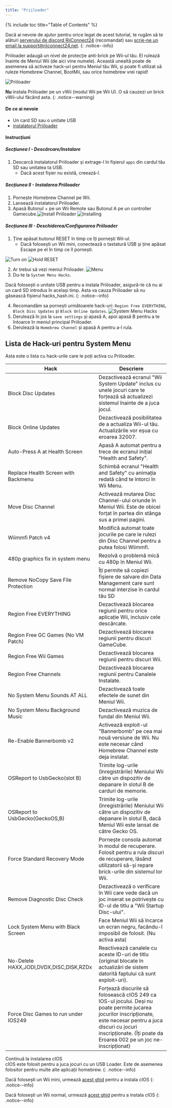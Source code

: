 ```yaml
---
title: "Priiloader"
---
```


{% include toc title="Table of Contents" %}

Dacă ai nevoie de ajutor pentru orice legat de acest tutorial, te rugăm să te alături [serverului de discord RiiConnect24](https://discord.gg/rc24) (recomandat) sau [scrie-ne un email la support@riiconnect24.net](mailto:support@riiconnect24.net).
{: .notice--info}

Priiloader adaugă un nivel de protecție anti-brick pe Wii-ul tău. El rulează înainte de Meniul Wii (de aici vine numele). Această unealtă poate de asemenea să activeze hack-uri pentru Meniul tău Wii, și poate fi utilizat să ruleze Homebrew Channel, BootMii, sau orice homebrew vrei rapid!

![Priiloader](/images/priiloader.jpg)

**Nu** instala Priiloader pe un vWii (modul Wii pe Wii U). O să cauzezi un brick vWii-ului făcând asta.
{: .notice--warning}

#### De ce ai nevoie
* Un card SD sau o unitate USB
* [instalatorul Priiloader](/assets/files/Priiloader_v0_9_1.zip)

#### Instrucțiuni
##### Secțiunea I - Descărcare/Instalare

1. Descarcă instalatorul Priiloader și extrage-l în fișierul `apps` din cardul tău SD sau unitatea ta USB.
    * Dacă acest fișier nu există, creează-l.

##### Secțiunea II - Instalarea Priiloader

1. Pornește Homebrew Channel pe Wii.
2. Lansează instalatorul Priiloader.
3. Apasă Butonul + pe un Wii Remote sau Butonul A pe un controller Gamecube.![Install Priiloader](/images/Priiloader/installer.png) ![Installing](/images/Priiloader/installing.png)

##### Secțiunea III - Deschiderea/Configurarea Priiloader

1. Ține apăsat butonul RESET în timp ce îți pornești Wii-ul.
    * Dacă folosești un Wii mini, conectează o tastatură USB și ține apăsat Escape pe el în timp ce îl pornești.

![Turn on](/images/Priiloader/on.jpg) ![Hold RESET](/images/Priiloader/reset.jpg)

2. Ar trebui să vezi meniul Priiloader. ![Menu](/images/Priiloader/mainmenu.png)
3. Du-te la `System Menu Hacks`.

Dacă folosești o unitate USB pentru a instala Priiloader, asigură-te că nu ai un card SD introdus în același timp. Asta va cauza Priiloader să nu găsească fișierul hacks_hash.ini.
{: .notice--info}

4. Recomandăm sa pornești următoarele hack-uri: `Region Free EVERYTHING`, `Block Disc Updates` și `Block Online Updates`. ![System Menu Hacks](/images/Priiloader/hacks.png)
1. Derulează în jos la `save settings` și apasă A, apoi apasă B pentru a te întoarce în meniul principal Priiloader.
1. Derulează la `Homebrew Channel` și apasă A pentru a-l rula.

## Lista de Hack-uri pentru System Menu

Asta este o lista cu hack-urile care le poți activa cu Priiloader.

| Hack                                    | Descriere                                                                                                                                                                                                                               |
| --------------------------------------- | --------------------------------------------------------------------------------------------------------------------------------------------------------------------------------------------------------------------------------------- |
| Block Disc Updates                      | Dezactivează ecranul "Wii System Update" inclus cu unele jocuri care te forțează să actualizezi sistemul înainte de a juca jocul.                                                                                                       |
| Block Online Updates                    | Dezactivează posibilitatea de a actualiza Wii-ul tău. Actualizările vor eșua cu eroarea 32007.                                                                                                                                          |
| Auto-Press A at Health Screen           | Apasă A automat pentru a trece de ecranul inițial "Health and Safety".                                                                                                                                                                  |
| Replace Health Screen with Backmenu     | Schimbă ecranul "Health and Safety" cu animația redată când te întorci în Wii Menu.                                                                                                                                                     |
| Move Disc Channel                       | Activează mutarea Disc Channel-ului oriunde în Meniul Wii. Este de obicei forțat în partea din stânga sus a primei pagini.                                                                                                              |
| Wiimmfi Patch v4                        | Modifică automat toate jocurile pe care le rulezi din Disc Channel pentru a putea folosi Wiimmfi.                                                                                                                                       |
| 480p graphics fix in system menu        | Rezolvă o problemă mică cu 480p în Meniul Wii.                                                                                                                                                                                          |
| Remove NoCopy Save File Protection      | Îți permite să copiezi fișiere de salvare din Data Management care sunt normal interzise în cardul tău SD                                                                                                                               |
| Region Free EVERYTHING                  | Dezactivează blocarea regiunii pentru orice aplicație Wii, inclusiv cele descărcate.                                                                                                                                                    |
| Region Free GC Games (No VM Patch)      | Dezactivează blocarea regiunii pentru discuri GameCube.                                                                                                                                                                                 |
| Region Free Wii Games                   | Dezactivează blocarea regiunii pentru discuri Wii.                                                                                                                                                                                      |
| Region Free Channels                    | Dezactivează blocarea regiunii pentru Canalele Instalate.                                                                                                                                                                               |
| No System Menu Sounds AT ALL            | Dezactivează toate efectele de sunet din Meniul Wii.                                                                                                                                                                                    |
| No System Menu Background Music         | Dezactivează muzica de fundal din Meniul Wii.                                                                                                                                                                                           |
| Re-Enable Bannerbomb v2                 | Activează exploit-ul "Bannerbomb" pe cea mai nouă versiune de Wii. Nu este necesar când Homebrew Channel este deja instalat.                                                                                                            |
| OSReport to UsbGecko(slot B)            | Trimite log-urile (înregistrările) Meniului Wii către un dispozitiv de depanare în slotul B de carduri de memorie.                                                                                                                      |
| OSReport to UsbGecko(GeckoOS,B)         | Trimite log-urile (înregistrările) Meniului Wii către un dispozitiv de depanare în slotul B, dacă Meniul Wii este lansat de către Gecko OS.                                                                                             |
| Force Standard Recovery Mode            | Pornește consola automat în modul de recuperare. Folosit pentru a rula discuri de recuperare, lăsând utilizatorii să-și repare brick-urile din sistemul lor Wii.                                                                        |
| Remove Diagnostic Disc Check            | Dezactivează o verificare în Wii care vede dacă un joc inserat se potrivește cu ID-ul de titlu a "Wii Startup Disc-ului".                                                                                                               |
| Lock System Menu with Black Screen      | Face Meniul Wii să încarce un ecran negru, facându-l imposibil de folosit. (Nu activa asta)                                                                                                                                             |
| No-Delete HAXX,JODI,DVDX,DISC,DISK,RZDx | Reactivează canalele cu aceste ID-uri de titlu (original blocate în actualizări de sistem datorită faptului că sunt exploit-uri).                                                                                                       |
| Force Disc Games to run under IOS249    | Forțează discurile să folosească cIOS 249 ca IOS-ul jocului. Deși nu poate permite jucarea jocurilor inscripționate, este necesar pentru a juca discuri cu jocuri inscripționate. (Îți poate da Eroarea 002 pe un joc ne-inscripționat) |


Continuă la instalarea cIOS<br> cIOS este folosit pentru a juca jocuri cu un USB Loader. Este de asemenea folositor pentru multe alte aplicații homebrew.
{: .notice--info}

Dacă folosești un Wii mini, urmează [acest ghid](cios-mini) pentru a instala cIOS
{: .notice--info}

Dacă folosești un Wii normal, urmează [acest ghid](cios) pentru a instala cIOS
{: .notice--info}
